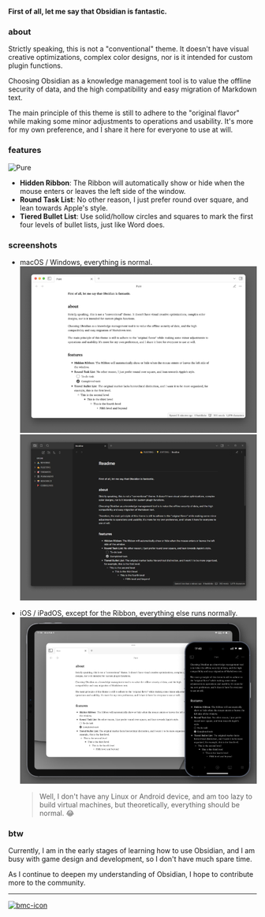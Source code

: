**First of all, let me say that Obsidian is fantastic.**

### about
Strictly speaking, this is not a "conventional" theme. It doesn't have visual creative optimizations, complex color designs, nor is it intended for custom plugin functions.  

Choosing Obsidian as a knowledge management tool is to value the offline security of data, and the high compatibility and easy migration of Markdown text.  

The main principle of this theme is still to adhere to the "original flavor" while making some minor adjustments to operations and usability. It's more for my own preference, and I share it here for everyone to use at will.
 
### features
![Pure](https://github.com/lychileng/Obsidian-Theme-Pure/blob/1b9a960164b400569fb81888a34997e3f58527ef/screenshots/Pure%20Theme.gif?raw=true)  
+ **Hidden Ribbon**: The Ribbon will automatically show or hide when the mouse enters or leaves the left side of the window.
+ **Round Task List**: No other reason, I just prefer round over square, and lean towards Apple's style.
+ **Tiered Bullet List**: Use solid/hollow circles and squares to mark the first four levels of bullet lists, just like Word does.

### screenshots
+ macOS / Windows, everything is normal.  
![macOS](https://github.com/lychileng/Obsidian-Theme-Pure/blob/main/screenshots/mac.png?raw=true)
![Windows](https://github.com/lychileng/Obsidian-Theme-Pure/blob/main/screenshots/win.png?raw=true)  

+ iOS / iPadOS, except for the Ribbon, everything else runs normally.  
![mobile](https://github.com/lychileng/Obsidian-Theme-Pure/blob/main/screenshots/mobile.png?raw=true)   

    > Well, I don't have any Linux or Android device, and am too lazy to build virtual machines, but theoretically, everything should be normal. 😂  


### btw
Currently, I am in the early stages of learning how to use Obsidian, and I am busy with game design and development, so I don't have much spare time.   

As I continue to deepen my understanding of Obsidian, I hope to contribute more to the community.

---
[<img width="60" alt="bmc-icon" src="https://upload.wikimedia.org/wikipedia/zh/0/08/Buy_me_a_coffee_logo.png">](https://www.buymeacoffee.com/lychi)
